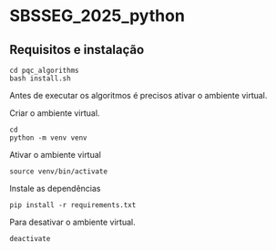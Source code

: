 # SBSSEG_2025_python
## Requisitos e instalação
```
cd pqc_algorithms
bash install.sh
```
Antes de executar os algoritmos é precisos ativar o ambiente virtual.

Criar o ambiente virtual.
```
cd
python -m venv venv
```

Ativar o ambiente virtual
```
source venv/bin/activate
```

Instale as dependências
```
pip install -r requirements.txt
```

Para desativar o ambiente virtual.
```
deactivate
```
